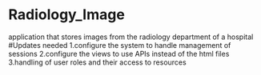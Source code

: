 # Radiology_Image
application that stores images from the radiology department of a hospital
#Updates needed
1.configure the system to handle management of sessions
2.configure the views to use APIs instead of the html files
3.handling of user roles and their access to resources
